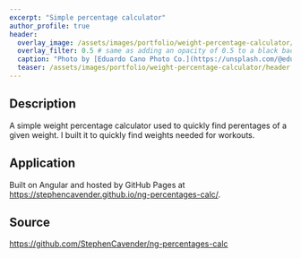 ```yaml
---
excerpt: "Simple percentage calculator"
author_profile: true
header:
  overlay_image: /assets/images/portfolio/weight-percentage-calculator/header.jpg
  overlay_filter: 0.5 # same as adding an opacity of 0.5 to a black background
  caption: "Photo by [Eduardo Cano Photo Co.](https://unsplash.com/@eduardocanophotoco) on [Unsplash](https://unsplash.com)"
  teaser: /assets/images/portfolio/weight-percentage-calculator/header.jpg
---
```


## Description

A simple weight percentage calculator used to quickly find perentages of a given weight. I built it to quickly find weights needed for workouts.

## Application

Built on Angular and hosted by GitHub Pages at <https://stephencavender.github.io/ng-percentages-calc/>.

## Source

<https://github.com/StephenCavender/ng-percentages-calc>
